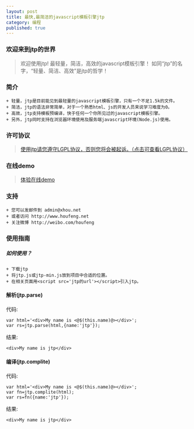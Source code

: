 ```yaml
---
layout: post
title: 最快,最简洁的javascript模板引擎jtp
category: 编程
published: true
---
```


### 欢迎来到jtp的世界
>欢迎使用jtp! 最轻量，简洁，高效的javascript模板引擎！
>如同“jtp”的名字，“轻量、简洁、高效”是jtp的哲学！

<!--more-->

### 简介
```
+ 轻量，jtp是目前能见到最轻量的javascript模板引擎，只有一个不足1.5k的文件。
+ 简洁，jtp的语法非常简单，对于一个熟悉html、js的开发人员来说学习难度为0。
+ 高效，jtp支持模板预编译，快于任何一个你所见过的javascript模板引擎。
+ 另外，jtp同时支持在浏览器环境使用及服务端javascript环境(Node.js)使用。
```

### 许可协议
>[使用jtp请您遵守LGPL协议，否则您将会被起诉。（点击可查看LGPL协议）](http://www.gnu.org/licenses/lgpl.html)

### 在线demo
>[体验在线demo](http://code.houfeng.net/demos/jtp/)

### 支持
```
+ 您可以发邮件到 admin@xhou.net
+ 或者访问 http://www.houfeng.net
+ 关注微博 http://weibo.com/houfeng
```

### 使用指南

##### 如何使用？
```
+ 下载jtp
+ 将jtp.js或jtp-min.js放到项目中合适的位置。
+ 在相关页面用<script src='jtp的url'></script>引入jtp。
```

#### 解析(jtp.parse)
代码:

	var html='<div>My name is <@$(this.name)@></div>';
	var rs=jtp.parse(html,{name:'jtp'});


结果: 

	<div>My name is jtp</div>


#### 编译(jtp.complite)
代码:

	var html='<div>My name is <@$(this.name)@></div>';
	var fn=jtp.complite(html);
	var rs=fn({name:'jtp'});


结果:

	<div>My name is jtp</div>